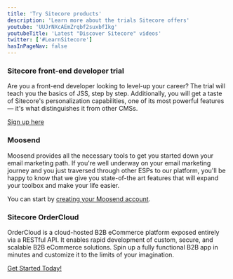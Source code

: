 ```yaml
---
title: 'Try Sitecore products'
description: 'Learn more about the trials Sitecore offers'
youtube: 'UUJrNXcAEmZrqbf2suxbfIkg'
youtubeTitle: 'Latest "Discover Sitecore" videos'
twitter: ['#LearnSitecore']
hasInPageNav: false
---
```


### Sitecore front-end developer trial

Are you a front-end developer looking to level-up your career? The trial will teach you the basics of JSS, step by step. Additionally, you will get a taste of Sitecore's personalization capabilities, one of its most powerful features — it's what distinguishes it from other CMSs.

[Sign up here](https://www.sitecore.com/knowledge-center/getting-started/developer-trial)

### Moosend

Moosend provides all the necessary tools to get you started down your email marketing path. If you're well underway on your email marketing journey and you just traversed through other ESPs to our platform, you'll be happy to know that we give you state-of-the art features that will expand your toolbox and make your life easier.

You can start by [creating your Moosend account](https://help.moosend.com/hc/en-us/articles/208062955-How-can-I-create-a-Moosend-account-).

### Sitecore OrderCloud

OrderCloud is a cloud-hosted B2B eCommerce platform exposed entirely via a RESTful API. It enables rapid development of custom, secure, and scalable B2B eCommerce solutions. Spin up a fully functional B2B app in minutes and customize it to the limits of your imagination.

[Get Started Today!](https://ordercloud.io/learn/getting-started/welcome-to-ordercloud)

